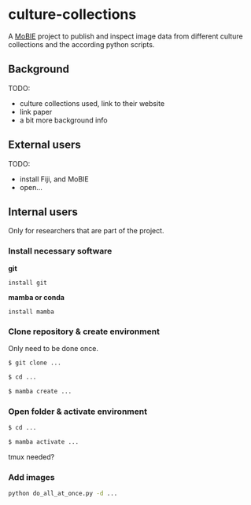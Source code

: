 # culture-collections

A [MoBIE](https://github.com/mobie-org/mobie) project to publish and inspect image data from different culture collections and the according python scripts.

## Background
TODO:
- culture collections used, link to their website
- link paper
- a bit more background info

## External users
TODO:
- install Fiji, and MoBIE
- open...


## Internal users
Only for researchers that are part of the project.

### Install necessary software

**git**

`install git`

**mamba or conda**

`install mamba`

### Clone repository & create environment
Only need to be done once.
```sh
$ git clone ...
```
```sh
$ cd ...
```
```sh
$ mamba create ...
```

### Open folder & activate environment
```sh
$ cd ...
```
```sh
$ mamba activate ...
```

tmux needed?
### Add images
```sh
python do_all_at_once.py -d ...
```